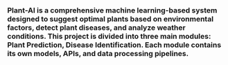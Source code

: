 ### Plant-AI is a comprehensive machine learning-based system designed to suggest optimal plants based on environmental factors, detect plant diseases, and analyze weather conditions. This project is divided into three main modules: Plant Prediction, Disease Identification. Each module contains its own models, APIs, and data processing pipelines.